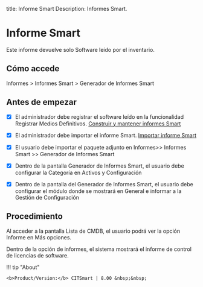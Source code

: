 title: Informe Smart
Description: Informes Smart.

# Informe Smart

Este informe devuelve solo Software leído por el inventario.

## Cómo accede

Informes > Informes Smart > Generador de Informes Smart 

## Antes de empezar

- [x] El administrador debe registrar el software leído en la funcionalidad Registrar Medios Definitivos. [Construir y mantener informes Smart](/es-es/citsmart-platform-8/additional-features/reports/create/smart-reports/configuration/build-maintain-smart-report.html)

- [x] El administrador debe importar el informe Smart. [Importar informe Smart](es-es/citsmart-platform-8/additional-features/reports/create/smart-reports/configuration/build-maintain-smart-report.html#importarexportar-smart-reports)

- [x] El usuario debe importar el paquete adjunto en Informes>> Informes Smart >> Generador de Informes Smart

- [x] Dentro de la pantalla Generador de Informes Smart, el usuario debe configurar la Categoría en Activos y Configuración

- [x] Dentro de la pantalla del Generador de Informes Smart, el usuario debe configurar el módulo donde se mostrará en General e informar a la Gestión de Configuración

## Procedimiento

Al acceder a la pantalla Lista de CMDB, el usuario podrá ver la opción Informe en Más opciones.

Dentro de la opción de informes, el sistema mostrará el informe de control de licencias de software.


!!! tip "About"

    <b>Product/Version:</b> CITSmart | 8.00 &nbsp;&nbsp;
